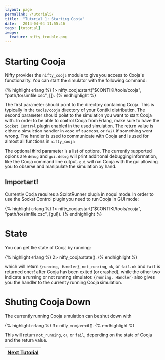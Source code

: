 ```yaml
---
layout: page
permalink: /tutorial5/
title:  "Tutorial 1: Starting Cooja"
date:   2014-04-04 11:55:46
tags: [tutorial]
image:
  feature: nifty_trouble.png
---
```


# Starting Cooja
Nifty provides the `nifty_cooja` module to give you access to Cooja's functionality. You can start the simulator with the following command:

{% highlight erlang %}
1> nifty_cooja:start("$CONTIKI/tools/cooja",
                     "path/to/simfile.csc", []).
{% endhighlight %}

The first parameter should point to the directory containing Cooja. This is typically in the `tools/cooja` directory of your Contiki distribution. The second parameter should point to the simulation you want to start Cooja with. In order to be able to control Cooja from Erlang, make sure to have the `Socket Control` plugin enabled in the used simulation. The return value is either a simulation handler in case of success, or `fail` if something went wrong.  The handler is used to communicate with Cooja and is used for almost all functions in `nifty_cooja`

The optional third parameter is a list of options. The currently supported opions are `debug` and `gui`. `debug` will print additional debugging information, like the Cooja command line output. `gui` will run Cooja with the gui allowing you to observe and manipulate the simulation by hand. 

## Important!
Currently Cooja requires a ScriptRunner plugin in nogui mode. In order to use the Socket Control plugin you need to run Cooja in GUI mode:

{% highlight erlang %}
1> nifty_cooja:start("$CONTIKI/tools/cooja",
                     "path/to/simfile.csc", [gui]).
{% endhighlight %}

# State
You can get the state of Cooja by running:

{% highlight erlang %}
2> nifty_cooja:state().
{% endhighlight %}

which will return `{running, Handler}`, `not_running`, `ok`, or `fail`. `ok` and `fail` is returned once! after Cooja has been exited (or crashed), while the other two indicate a running or not running simulator. `{running, Handler}` also gives you the handler to the currently running Cooja simulation.

# Shuting Cooja Down
The currently running Cooja simulation can be shut down with:

{% highlight erlang %}
3> nifty_cooja:exit().
{% endhighlight %}

This will return `not_running`, `ok`, or `fail`, depending on the state of Cooja and the return value.


| [Next Tutorial](../tutorial6) |
|-------------------------------|
